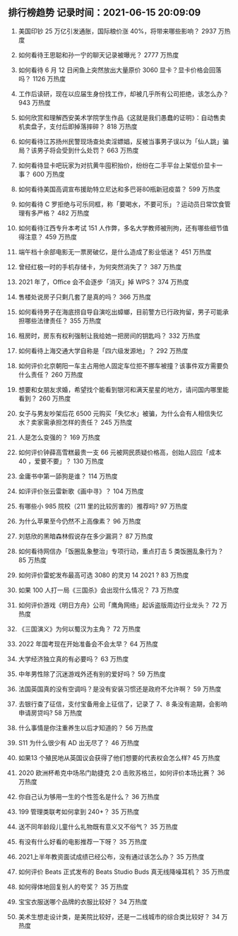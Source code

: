 
## 排行榜趋势 记录时间：2021-06-15 20:09:09
  
  1. 美国印钞 25 万亿引发通胀，国际粮价涨 40%，将带来哪些影响？ 2937 万热度
    
  2. 如何看待王思聪和孙一宁的聊天记录被曝光？ 2777 万热度
    
  3. 如何看待 6 月 12 日闲鱼上突然放出大量原价 3060 显卡？显卡价格会回落吗？ 1126 万热度
    
  4. 工作后读研，现在以应届生身份找工作，却被几乎所有公司拒绝，该怎么办？ 943 万热度
    
  5. 如何欣赏和理解西安美术学院学生作品《这就是我们愚蠢的证明》：自动售卖机卖盘子，支付后即掉落摔碎？ 818 万热度
    
  6. 如何看待江苏扬州民警现场查处卖淫嫖娼，反被当事男子误以为「仙人跳」骗局？该男子将会受到什么处罚？ 663 万热度
    
  7. 如何看待显卡吧玩家为对抗黄牛囤积抬价，纷纷在二手平台上架低价显卡一事？ 600 万热度
    
  8. 如何看待美国高调宣布援助特立尼达和多巴哥80瓶新冠疫苗？ 599 万热度
    
  9. 如何看待 C 罗拒绝与可乐同框，称「要喝水，不要可乐」？运动员日常饮食管理有多严格？ 482 万热度
    
  10. 如何看待江西专升本考试 151 人作弊，多名大学教师被刑拘，还有哪些细节值得注意？ 459 万热度
    
  11. 端午档十余部电影无一票房破亿，是什么造成了影业低迷？ 451 万热度
    
  12. 曾经红极一时的手机存储卡，为何突然消失了？ 387 万热度
    
  13. 2021 年了，Office 会不会逐步「消灭」掉 WPS？ 374 万热度
    
  14. 售楼处说房子只剩几套了是真的吗？ 366 万热度
    
  15. 如何看待男子在海底捞自导自演吃出蟑螂，目前警方已行政拘留，男子可能承担哪些法律责任？ 355 万热度
    
  16. 租房时，房东有权利强制让我给她一把房间的钥匙吗？ 332 万热度
    
  17. 如何看待上海交通大学自称是「四六级发源地」？ 292 万热度
    
  18. 如何评价北京朝阳一车主占用他人固定车位拒不挪车被撞？该事件双方需要负什么责任？ 260 万热度
    
  19. 想要和女朋友求婚，希望找个能看到银河和满天星星的地方，请问国内哪里能看到？ 260 万热度
    
  20. 女子与男友吵架后花 6500 元购买「失忆水」被骗，为什么会有人相信失忆水？卖家需承担怎样的责任？ 245 万热度
    
  21. 人是怎么变强的？ 169 万热度
    
  22. 如何评价钟薛高雪糕最贵一支 66 元被网民质疑价格高，创始人回应「成本 40 ，爱要不要」？ 130 万热度
    
  23. 金庸书中第一舔狗是谁？ 114 万热度
    
  24. 如评评价张云雷新歌《画中寻》？ 104 万热度
    
  25. 有哪些小 985 院校（211 里的比较厉害的）推荐吗? 97 万热度
    
  26. 为什么苹果至今仍然不上高像素？ 96 万热度
    
  27. 刘慈欣的黑暗森林假说存在多少漏洞？ 87 万热度
    
  28. 如何看待网信办「饭圈乱象整治」专项行动，重点打击 5 类饭圈乱象行为？ 85 万热度
    
  29. 如何评价雷蛇发布最高可选 3080 的灵刃 14 2021 ? 83 万热度
    
  30. 如果 100 人打一局《三国杀》会出现什么情况？ 73 万热度
    
  31. 如何评价游戏《明日方舟》公司「鹰角网络」起诉盗版周边行业龙头？ 72 万热度
    
  32. 《三国演义》为何以蜀汉为主角？ 72 万热度
    
  33. 2022 年国考现在开始准备会不会太早？ 64 万热度
    
  34. 大学经济独立真的有必要吗？ 63 万热度
    
  35. 中年男性除了沉迷游戏外还有别的爱好吗？ 59 万热度
    
  36. 法国英国真的没有空调吗？是没有安装习惯还是政府不允许啊？ 59 万热度
    
  37. 去银行查了征信，支付宝备用金上征信了，记录了 7、8 条没有逾期，会影响申请房贷吗? 58 万热度
    
  38. 什么事情是你注重养生以后才知道的？ 56 万热度
    
  39. S11 为什么很少有 AD 出无尽了？ 46 万热度
    
  40. 如果13 个殖民地从英国议会获得了他们想要的代表权会怎么样? 45 万热度
    
  41. 2020 欧洲杯希克中场吊门助捷克 2:0 击败苏格兰，如何评价本场比赛？ 36 万热度
    
  42. 你自己认为够用一生的个性签名是什么？ 36 万热度
    
  43. 199 管理类联考如何拿到 240+？ 35 万热度
    
  44. 送不同年龄段儿童什么礼物既有意义又不俗气？ 35 万热度
    
  45. 有没有什么好看的电影推荐一下呀？ 35 万热度
    
  46. 2021上半年教资面试成绩已经公布，没有通过该怎么办？ 35 万热度
    
  47. 如何评价 Beats 正式发布的  Beats Studio Buds 真无线降噪耳机？ 35 万热度
    
  48. 如何得体地回复别人的夸奖？ 35 万热度
    
  49. 宝宝衣服送哪个品牌的衣服比较好？ 34 万热度
    
  50. 美术生想走设计类，是美院比较好，还是一二线城市的综合类比较好？ 34 万热度
    
